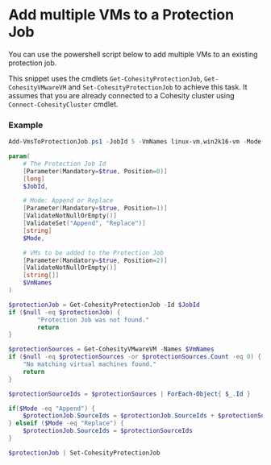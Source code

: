 # Add multiple VMs to a Protection Job
You can use the powershell script below to add multiple VMs to an existing protection job.

This snippet uses the cmdlets `Get-CohesityProtectionJob`, `Get-CohesityVMwareVM` and `Set-CohesityProtectionJob` to achieve this task. It assumes that you are already connected to a Cohesity cluster using `Connect-CohesityCluster` cmdlet.

### Example
```powershell
Add-VmsToProtectionJob.ps1 -JobId 5 -VmNames linux-vm,win2k16-vm -Mode Append
```

```powershell
param(
    # The Protection Job Id
    [Parameter(Mandatory=$true, Position=0)]
    [long]
    $JobId,

    # Mode: Append or Replace
    [Parameter(Mandatory=$true, Position=1)]
    [ValidateNotNullOrEmpty()]
    [ValidateSet("Append", "Replace")]
    [string]
    $Mode,

    # VMs to be added to the Protection Job
    [Parameter(Mandatory=$true, Position=2)]
    [ValidateNotNullOrEmpty()]
    [string[]]
    $VmNames
)

$protectionJob = Get-CohesityProtectionJob -Id $JobId
if ($null -eq $protectionJob) {
        "Protection Job was not found."
        return
}

$protectionSources = Get-CohesityVMwareVM -Names $VmNames
if ($null -eq $protectionSources -or $protectionSources.Count -eq 0) {
    "No matching virtual machines found."
    return
}

$protectionSourceIds = $protectionSources | ForEach-Object{ $_.Id }

if($Mode -eq "Append") {
    $protectionJob.SourceIds = $protectionJob.SourceIds + $protectionSourceIds    
} elseif ($Mode -eq "Replace") {
    $protectionJob.SourceIds = $protectionSourceIds    
}        

$protectionJob | Set-CohesityProtectionJob
```
